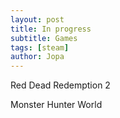 ```yaml
---
layout: post
title: In progress
subtitle: Games
tags: [steam]
author: Jopa
---
```


Red Dead Redemption 2

Monster Hunter World